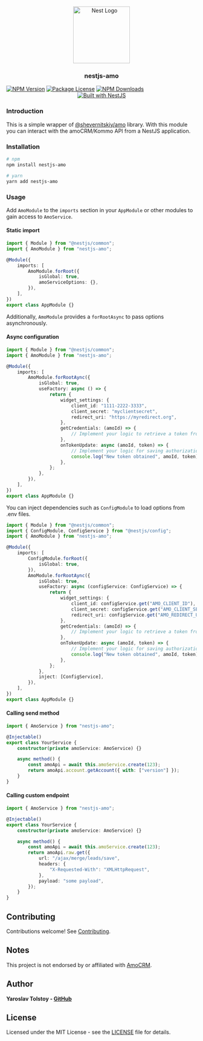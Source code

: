<h1 align="center"></h1>

<div align="center">
  <a href="http://nestjs.com/" target="_blank">
    <img src="https://nestjs.com/img/logo_text.svg" width="150" alt="Nest Logo" />
  </a>
</div>

<h3 align="center">nestjs-amo</h3>
<a href="https://www.npmjs.com/package/nestjs-nestjs-amo"><img src="https://img.shields.io/npm/v/nestjs-amo.svg" alt="NPM Version" /></a>
<a href="https://www.npmjs.com/nestjs-amo"><img src="https://img.shields.io/npm/l/nestjs-amo.svg" alt="Package License" /></a>
<a href="https://www.npmjs.com/nestjs-amo"><img src="https://img.shields.io/npm/dm/nestjs-amo.svg" alt="NPM Downloads" /></a>

<div align="center">
  <a href="https://nestjs.com" target="_blank">
    <img src="https://img.shields.io/badge/built%20with-NestJs-red.svg" alt="Built with NestJS">
  </a>
</div>

### Introduction

This is a simple wrapper of
[@shevernitskiy/amo](https://www.npmjs.com/package/@shevernitskiy/amo) library.
With this module you can interact with the amoCRM/Kommo API from a NestJS
application.

### Installation

```bash
# npm
npm install nestjs-amo

# yarn
yarn add nestjs-amo
```

### Usage

Add `AmoModule` to the `imports` section in your `AppModule` or other modules to
gain access to `AmoService`.

#### Static import

```ts
import { Module } from "@nestjs/common";
import { AmoModule } from "nestjs-amo";

@Module({
	imports: [
		AmoModule.forRoot({
			isGlobal: true,
			amoServiceOptions: {},
		}),
	],
})
export class AppModule {}
```

Additionally, `AmoModule` provides a `forRootAsync` to pass options
asynchronously.

#### Async configuration

```ts
import { Module } from "@nestjs/common";
import { AmoModule } from "nestjs-amo";

@Module({
	imports: [
		AmoModule.forRootAync({
			isGlobal: true,
			useFactory: async () => {
				return {
					widget_settings: {
						client_id: "1111-2222-3333",
						client_secret: "myclientsecret",
						redirect_uri: "https://myredirect.org",
					},
					getCredentials: (amoId) => {
						// Implement your logic to retrieve a token from your long-term storage facility
					},
					onTokenUpdate: async (amoId, token) => {
						// Implement your logic for saving authorization keys to long-term storage
						console.log("New token obtained", amoId, token);
					},
				};
			},
		}),
	],
})
export class AppModule {}
```

You can inject dependencies such as `ConfigModule` to load options from .env
files.

```ts
import { Module } from "@nestjs/common";
import { ConfigModule, ConfigService } from "@nestjs/config";
import { AmoModule } from "nestjs-amo";

@Module({
	imports: [
		ConfigModule.forRoot({
			isGlobal: true,
		}),
		AmoModule.forRootAync({
			isGlobal: true,
			useFactory: async (configService: ConfigService) => {
				return {
					widget_settings: {
						client_id: configService.get("AMO_CLIENT_ID"),
						client_secret: configService.get("AMO_CLIENT_SECRET"),
						redirect_uri: configService.get("AMO_REDIRECT_URI"),
					},
					getCredentials: (amoId) => {
						// Implement your logic to retrieve a token from your long-term storage facility
					},
					onTokenUpdate: async (amoId, token) => {
						// Implement your logic for saving authorization keys to long-term storage
						console.log("New token obtained", amoId, token);
					},
				};
			},
			inject: [ConfigService],
		}),
	],
})
export class AppModule {}
```

#### Calling send method

```typescript
import { AmoService } from "nestjs-amo";

@Injectable()
export class YourService {
	constructor(private amoService: AmoService) {}

	async method() {
		const amoApi = await this.amoService.create(123);
		return amoApi.account.getAccount({ with: ["version"] });
	}
}
```

#### Calling custom endpoint

```typescript
import { AmoService } from "nestjs-amo";

@Injectable()
export class YourService {
	constructor(private amoService: AmoService) {}

	async method() {
		const amoApi = await this.amoService.create(123);
		return amoApi.raw.get({
			url: "/ajax/merge/leads/save",
			headers: {
				"X-Requested-With": "XMLHttpRequest",
			},
			payload: "some payload",
		});
	}
}
```

## Contributing

Contributions welcome! See [Contributing](CONTRIBUTING.md).

## Notes

This project is not endorsed by or affiliated with
[AmoCRM](http://www.amocrm.ru).

## Author

**Yaroslav Tolstoy - [GitHub](https://github.com/yatolstoy)**

## License

Licensed under the MIT License - see the [LICENSE](LICENSE) file for details.

